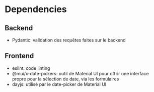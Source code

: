# Dependencies
## Backend
- Pydantic: validation des requêtes faites sur le backend

## Frontend
- eslint: code linting
- @mui/x-date-pickers: outil de Material UI pour offrir une interface propre pour la sélection de date, via les formulaires
- dayjs: utilisé par le date-picker de Material UI